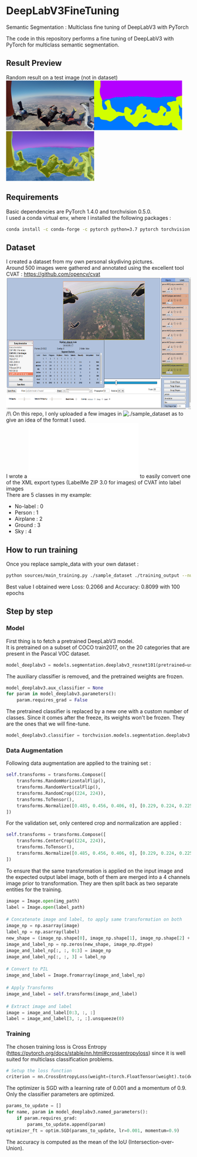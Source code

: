 # DeepLabV3FineTuning
Semantic Segmentation : Multiclass fine tuning of DeepLabV3 with PyTorch

The code in this repository performs a fine tuning of DeepLabV3 with PyTorch for multiclass semantic segmentation.

## Result Preview
Random result on a test image (not in dataset) </br>
<img src="./pictures/1426_image.png" width="240" height="135"><img src="./pictures/1426_segmentation.png" width="240" height="135"><img src="./pictures/1426_both.png" width="240" height="135">

## Requirements
Basic dependencies are PyTorch 1.4.0 and torchvision 0.5.0.</br>
I used a conda virtual env, where I installed the following packages :
```bash
conda install -c conda-forge -c pytorch python=3.7 pytorch torchvision cudatoolkit=10.1 opencv numpy pillow
```

## Dataset
I created a dataset from my own personal skydiving pictures.</br>
Around 500 images were gathered and annotated using the excellent tool CVAT : https://github.com/opencv/cvat </br>
<img src="./pictures/screenshot_cvat.png" width="640" height="360"></br>
/!\ On this repo, I only uploaded a few images in ![./sample_dataset](./sample_dataset) as to give an idea of the format I used.</br>
I wrote a ![script](./sample_dataset/convert_cvat_xml_to_label_image.py) to easily convert one of the XML export types (LabelMe ZIP 3.0 for images) of CVAT into label images</br>
There are 5 classes in my example: <br/>
* No-label : 0
* Person : 1
* Airplane : 2
* Ground : 3
* Sky : 4

## How to run training
Once you replace sample_data with your own dataset :
```bash
python sources/main_training.py ./sample_dataset ./training_output --num_classes 5 --epochs 100 --batch_size 16 --keep_feature_extract
```
Best value I obtained were Loss: 0.2066 and Accuracy: 0.8099 with 100 epochs

## Step by step
### Model
First thing is to fetch a pretrained DeepLabV3 model. <br/>
It is pretrained on a subset of COCO train2017, on the 20 categories that are present in the Pascal VOC dataset.
```python
model_deeplabv3 = models.segmentation.deeplabv3_resnet101(pretrained=use_pretrained, progress=True)
```
The auxiliary classifier is removed, and the pretrained weights are frozen.
```python
model_deeplabv3.aux_classifier = None
for param in model_deeplabv3.parameters():
    param.requires_grad = False
```
The pretrained classifier is replaced by a new one with a custom number of classes. Since it comes after the freeze, its weights won't be frozen. They are the ones that we will fine-tune. 
```python
model_deeplabv3.classifier = torchvision.models.segmentation.deeplabv3.DeepLabHead(2048, num_classes)
```
### Data Augmentation
Following data augmentation are applied to the training set :
```python
self.transforms = transforms.Compose([
    transforms.RandomHorizontalFlip(),
    transforms.RandomVerticalFlip(),
    transforms.RandomCrop((224, 224)),
    transforms.ToTensor(),
    transforms.Normalize([0.485, 0.456, 0.406, 0], [0.229, 0.224, 0.225, 1])
])
```
For the validation set, only centered crop and normalization are applied :
```python
self.transforms = transforms.Compose([
    transforms.CenterCrop((224, 224)),
    transforms.ToTensor(),
    transforms.Normalize([0.485, 0.456, 0.406, 0], [0.229, 0.224, 0.225, 1])
])
```
To ensure that the same transformation is applied on the input image and the expected output label image, both of them are merged into a 4 channels image prior to transformation. They are then split back as two separate entities for the training.<br/>
```python
image = Image.open(img_path)
label = Image.open(label_path)

# Concatenate image and label, to apply same transformation on both
image_np = np.asarray(image)
label_np = np.asarray(label)
new_shape = (image_np.shape[0], image_np.shape[1], image_np.shape[2] + 1)
image_and_label_np = np.zeros(new_shape, image_np.dtype)
image_and_label_np[:, :, 0:3] = image_np
image_and_label_np[:, :, 3] = label_np

# Convert to PIL
image_and_label = Image.fromarray(image_and_label_np)

# Apply Transforms
image_and_label = self.transforms(image_and_label)

# Extract image and label
image = image_and_label[0:3, :, :]
label = image_and_label[3, :, :].unsqueeze(0)
```

### Training
The chosen training loss is Cross Entropy (https://pytorch.org/docs/stable/nn.html#crossentropyloss) since it is well suited for multiclass classification problems.<br/>
```python
# Setup the loss function
criterion = nn.CrossEntropyLoss(weight=(torch.FloatTensor(weight).to(device) if weight else None))
```
The optimizer is SGD with a learning rate of 0.001 and a momentum of 0.9.<br/>
Only the classifier parameters are optimized.<br/>
```python
params_to_update = []
for name, param in model_deeplabv3.named_parameters():
    if param.requires_grad:
        params_to_update.append(param)
optimizer_ft = optim.SGD(params_to_update, lr=0.001, momentum=0.9)
```
The accuracy is computed as the mean of the IoU (Intersection-over-Union).
